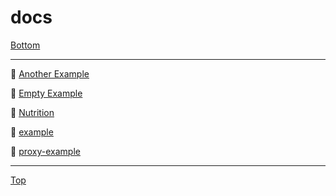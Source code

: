 <script src="https://www.youtube.com/iframe_api"></script>
<script type="text/javascript">
    window.YouTubeIframeAPIReadyCallbacks = [];
    window.YouTubePlayers = {};
    function onYouTubeIframeAPIReady() {
        window.YouTubeIframeAPIReadyCallbacks.forEach((fn) => fn());
    }
</script>
<link rel="stylesheet" href="https://use.fontawesome.com/releases/v5.7.2/css/all.css" integrity="sha384-fnmOCqbTlWIlj8LyTjo7mOUStjsKC4pOpQbqyi7RrhN7udi9RwhKkMHpvLbHG9Sr" crossorigin="anonymous">

<style>
    details {
        margin-bottom: 20px;
    }
</style>
<span id="header"></span>
# docs

<a href="#footer"><i class="fas fa-asterisk"></i> Bottom</a>

---


📁 [Another Example](Another%20Example/index.md)

📁 [Empty Example](Empty%20Example/index.md)

📁 [Nutrition](Nutrition/index.md)


📄 [example](example.md)

📄 [proxy-example](proxy-example.md)


---
<span id="footer"></span>
<a href="#header"><i class="fas fa-asterisk"></i> Top</a>